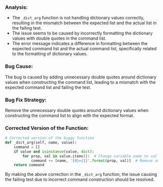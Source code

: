 ### Analysis:
- The `_dict_arg` function is not handling dictionary values correctly, resulting in the mismatch between the expected list and the actual list in the failing test.
- The issue seems to be caused by incorrectly formatting the dictionary values with double quotes in the command list.
- The error message indicates a difference in formatting between the expected command list and the actual command list, specifically related to the formatting of dictionary values.

### Bug Cause:
The bug is caused by adding unnecessary double quotes around dictionary values when constructing the command list, leading to a mismatch with the expected command list and failing the test.

### Bug Fix Strategy:
Remove the unnecessary double quotes around dictionary values when constructing the command list to align with the expected format.

### Corrected Version of the Function:
```python
# Corrected version of the buggy function
def _dict_arg(self, name, value):
    command = []
    if value and isinstance(value, dict):
        for prop, val in value.items():  # Change variable name to val to avoid conflict
            command += [name, '{0}={1}'.format(prop, val)]  # Remove unnecessary double quotes
    return command
```

By making the above correction in the `_dict_arg` function, the issue causing the failing test due to incorrect command construction should be resolved.